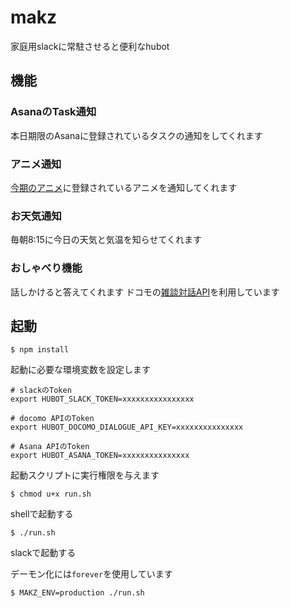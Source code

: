 # makz
家庭用slackに常駐させると便利なhubot

## 機能
### AsanaのTask通知
本日期限のAsanaに登録されているタスクの通知をしてくれます

### アニメ通知
[今期のアニメ](http://konkinoani.me/user/crifff)に登録されているアニメを通知してくれます

### お天気通知
毎朝8:15に今日の天気と気温を知らせてくれます

### おしゃべり機能
話しかけると答えてくれます
ドコモの[雑談対話API](https://dev.smt.docomo.ne.jp/?p=docs.api.page&api_name=dialogue&p_name=api_usage_scenario)を利用しています

## 起動

```
$ npm install
```

起動に必要な環境変数を設定します

```bash:.bashrc
# slackのToken
export HUBOT_SLACK_TOKEN=xxxxxxxxxxxxxxxx

# docomo APIのToken
export HUBOT_DOCOMO_DIALOGUE_API_KEY=xxxxxxxxxxxxxxx

# Asana APIのToken
export HUBOT_ASANA_TOKEN=xxxxxxxxxxxxxxx
```

起動スクリプトに実行権限を与えます

```
$ chmod u+x run.sh
```


shellで起動する

```
$ ./run.sh
```

slackで起動する

デーモン化には`forever`を使用しています
```
$ MAKZ_ENV=production ./run.sh
```
